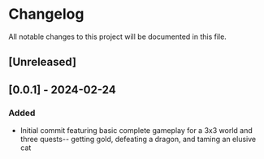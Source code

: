 # Changelog

All notable changes to this project will be documented in this file.

## [Unreleased]

## [0.0.1] - 2024-02-24

### Added

- Initial commit featuring basic complete gameplay for a 3x3 world and three quests-- getting gold, defeating a dragon, and taming an elusive cat
